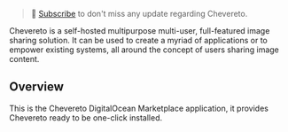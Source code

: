 > 🔔 [Subscribe](https://chv.to/newsletter) to don't miss any update regarding Chevereto.

Chevereto is a self-hosted multipurpose multi-user, full-featured image sharing solution. It can be used to create a myriad of applications or to empower existing systems, all around the concept of users sharing image content.

## Overview

This is the Chevereto DigitalOcean Marketplace application, it provides Chevereto ready to be one-click installed.
